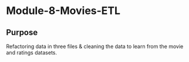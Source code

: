 # Module-8-Movies-ETL

## Purpose
Refactoring data in three files & cleaning the data to learn from the movie and ratings datasets.
